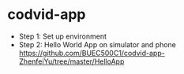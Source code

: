 # codvid-app
* Step 1: Set up environment
* Step 2: Hello World App on simulator and phone  
https://github.com/BUEC500C1/codvid-app-ZhenfeiYu/tree/master/HelloApp

